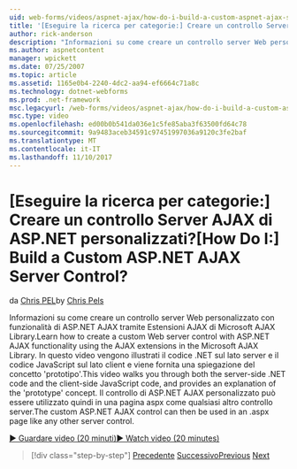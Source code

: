 ```yaml
---
uid: web-forms/videos/aspnet-ajax/how-do-i-build-a-custom-aspnet-ajax-server-control
title: '[Eseguire la ricerca per categorie:] Creare un controllo Server AJAX di ASP.NET personalizzati? | Microsoft Docs'
author: rick-anderson
description: "Informazioni su come creare un controllo server Web personalizzato con funzionalità di ASP.NET AJAX tramite Estensioni AJAX di Microsoft AJAX Library. Questo video illustra le..."
ms.author: aspnetcontent
manager: wpickett
ms.date: 07/25/2007
ms.topic: article
ms.assetid: 1165e0b4-2240-4dc2-aa94-ef6664c71a8c
ms.technology: dotnet-webforms
ms.prod: .net-framework
msc.legacyurl: /web-forms/videos/aspnet-ajax/how-do-i-build-a-custom-aspnet-ajax-server-control
msc.type: video
ms.openlocfilehash: ed00b0b541da036e1c5fe85aba3f63500fd64c78
ms.sourcegitcommit: 9a9483aceb34591c97451997036a9120c3fe2baf
ms.translationtype: MT
ms.contentlocale: it-IT
ms.lasthandoff: 11/10/2017
---
```

<a name="how-do-i-build-a-custom-aspnet-ajax-server-control"></a><span data-ttu-id="6ce03-105">[Eseguire la ricerca per categorie:] Creare un controllo Server AJAX di ASP.NET personalizzati?</span><span class="sxs-lookup"><span data-stu-id="6ce03-105">[How Do I:] Build a Custom ASP.NET AJAX Server Control?</span></span>
====================
<span data-ttu-id="6ce03-106">da [Chris PEL](https://twitter.com/chrispels)</span><span class="sxs-lookup"><span data-stu-id="6ce03-106">by [Chris Pels](https://twitter.com/chrispels)</span></span>

<span data-ttu-id="6ce03-107">Informazioni su come creare un controllo server Web personalizzato con funzionalità di ASP.NET AJAX tramite Estensioni AJAX di Microsoft AJAX Library.</span><span class="sxs-lookup"><span data-stu-id="6ce03-107">Learn how to create a custom Web server control with ASP.NET AJAX functionality using the AJAX extensions in the Microsoft AJAX Library.</span></span> <span data-ttu-id="6ce03-108">In questo video vengono illustrati il codice .NET sul lato server e il codice JavaScript sul lato client e viene fornita una spiegazione del concetto 'prototipo'.</span><span class="sxs-lookup"><span data-stu-id="6ce03-108">This video walks you through both the server-side .NET code and the client-side JavaScript code, and provides an explanation of the 'prototype' concept.</span></span> <span data-ttu-id="6ce03-109">Il controllo di ASP.NET AJAX personalizzato può essere utilizzato quindi in una pagina aspx come qualsiasi altro controllo server.</span><span class="sxs-lookup"><span data-stu-id="6ce03-109">The custom ASP.NET AJAX control can then be used in an .aspx page like any other server control.</span></span>

[<span data-ttu-id="6ce03-110">&#9654; Guardare video (20 minuti)</span><span class="sxs-lookup"><span data-stu-id="6ce03-110">&#9654; Watch video (20 minutes)</span></span>](https://channel9.msdn.com/Blogs/ASP-NET-Site-Videos/how-do-i-build-a-custom-aspnet-ajax-server-control)

>[!div class="step-by-step"]
<span data-ttu-id="6ce03-111">[Precedente](how-do-i-debug-aspnet-ajax-applications-using-visual-studio-2005.md)
[Successivo](how-do-i-use-javascript-to-refresh-an-aspnet-ajax-updatepanel.md)</span><span class="sxs-lookup"><span data-stu-id="6ce03-111">[Previous](how-do-i-debug-aspnet-ajax-applications-using-visual-studio-2005.md)
[Next](how-do-i-use-javascript-to-refresh-an-aspnet-ajax-updatepanel.md)</span></span>

